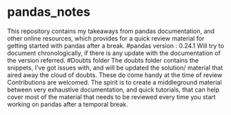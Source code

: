 # pandas_notes
This repository contains my takeaways from pandas documentation, and other online resources, which provides for a quick review material for getting started with pandas after a break.
#pandas version : 0.24.1 
Will try to document chronologically, if there is any update with the documentation of the version referred.
#Doubts folder
The doubts folder contains the snippets, I've got issues with, and will be updated the solution/ material that aired away the cloud of doubts. These do come handy at the time of review
Contributions are welcomed. The spirit is to create a middleground material between very exhaustive documentation, and quick tutorials, that can help cover most of the material that needs to be reviewed every time you start working on pandas after a temporal break.
